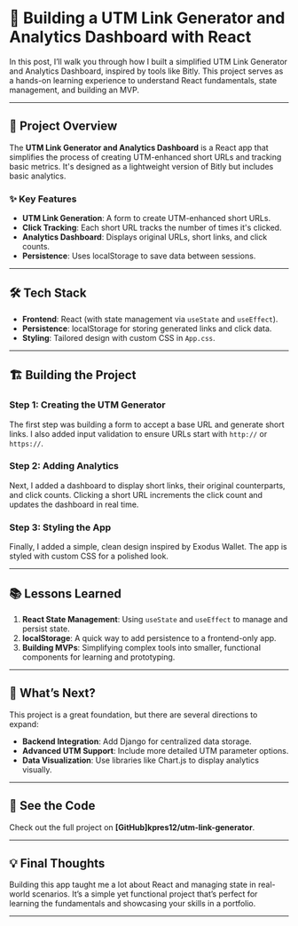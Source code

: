 # 🌟 Building a UTM Link Generator and Analytics Dashboard with React

In this post, I’ll walk you through how I built a simplified UTM Link Generator and Analytics Dashboard, inspired by tools like Bitly. This project serves as a hands-on learning experience to understand React fundamentals, state management, and building an MVP.

---

## 🚀 Project Overview

The **UTM Link Generator and Analytics Dashboard** is a React app that simplifies the process of creating UTM-enhanced short URLs and tracking basic metrics. It's designed as a lightweight version of Bitly but includes basic analytics.

### ✨ Key Features
- **UTM Link Generation**: A form to create UTM-enhanced short URLs.
- **Click Tracking**: Each short URL tracks the number of times it's clicked.
- **Analytics Dashboard**: Displays original URLs, short links, and click counts.
- **Persistence**: Uses localStorage to save data between sessions.

---

## 🛠️ Tech Stack

- **Frontend**: React (with state management via `useState` and `useEffect`).
- **Persistence**: localStorage for storing generated links and click data.
- **Styling**: Tailored design with custom CSS in `App.css`.

---

## 🏗️ Building the Project

### **Step 1: Creating the UTM Generator**
The first step was building a form to accept a base URL and generate short links. I also added input validation to ensure URLs start with `http://` or `https://`.

### **Step 2: Adding Analytics**
Next, I added a dashboard to display short links, their original counterparts, and click counts. Clicking a short URL increments the click count and updates the dashboard in real time.

### **Step 3: Styling the App**
Finally, I added a simple, clean design inspired by Exodus Wallet. The app is styled with custom CSS for a polished look.

---

## 📚 Lessons Learned

1. **React State Management**: Using `useState` and `useEffect` to manage and persist state.
2. **localStorage**: A quick way to add persistence to a frontend-only app.
3. **Building MVPs**: Simplifying complex tools into smaller, functional components for learning and prototyping.

---

## 🔮 What’s Next?

This project is a great foundation, but there are several directions to expand:
- **Backend Integration**: Add Django for centralized data storage.
- **Advanced UTM Support**: Include more detailed UTM parameter options.
- **Data Visualization**: Use libraries like Chart.js to display analytics visually.

---

## 📂 See the Code

Check out the full project on **[GitHub]kpres12/utm-link-generator**.

---

## 💡 Final Thoughts

Building this app taught me a lot about React and managing state in real-world scenarios. It’s a simple yet functional project that’s perfect for learning the fundamentals and showcasing your skills in a portfolio.

---
